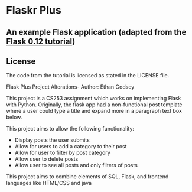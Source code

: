# Flaskr Plus

## An example Flask application (adapted from the [Flask 0.12 tutorial](https://www.iwu.edu/~mliffito/flask_tutorial/))

## License

The code from the tutorial is licensed as stated in the LICENSE file.

Flask Plus Project Alterations- Author: Ethan Godsey

This project is a CS253 assignment which works on implementing Flask with 
Python. Originally, the flask app had a non-functional post template where a
user could type a title and expand more in a paragraph text box below.

This project aims to allow the following functionality:
* Display posts the user submits
* Allow for users to add a category to their post
* Allow for user to filter by post category
* Allow user to delete posts
* Allow user to see all posts and only filters of posts

This project aims to combine elements of SQL, Flask, and frontend languages
like HTML/CSS and java
